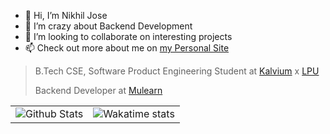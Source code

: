 - 👋 Hi, I’m Nikhil Jose
- 👀 I’m crazy about Backend Development
- 💞️ I’m looking to collaborate on interesting projects
- 📫 Check out more about me on [my Personal Site](https://nikjos.in)

>B.Tech CSE, Software Product Engineering Student at [Kalvium](https://kalvium.com/) x [LPU](https://www.lpu.in/hons/kalvi.php)
>
> Backend Developer at [Mulearn](https://mulearn.org/)  
<table>
<tr>
 <td>
<img src="https://github-readme-stats.vercel.app/api?username=nikiljos&count_private=true&include_all_commits=true" alt="Github Stats">
 </td><td>
<img src="https://github-readme-stats.vercel.app/api/wakatime?username=nikiljos&layout=compact&langs_count=20" alt="Wakatime stats" >
 </td>
</tr></table>
